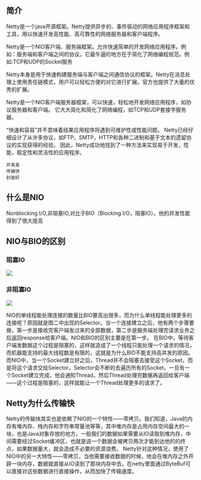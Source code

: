 ## 简介
Netty是一个java开源框架。Netty提供异步的、事件驱动的网络应用程序框架和工具，用以快速开发高性能、高可靠性的网络服务器和客户端程序。

Netty是一个NIO客户端、服务端框架。允许快速简单的开发网络应用程序。例如：服务端和客户端之间的协议。它最牛逼的地方在于简化了网络编程规范。例如:TCP和UDP的Socket服务

Netty本身是用于快速构建服务端与客户端之间通信协议的框架。Netty在消息处理上使用责任链模式，用户可以轻松方便的对它进行扩展。官方也提供了大量的优秀的扩展。

Netty是一个NIO客户端服务器框架，可以快速，轻松地开发网络应用程序，如协议服务器和客户端。 它大大简化和简化了网络编程，如TCP和UDP套接字服务器。

“快速和容易”并不意味着结果应用程序将遇到可维护性或性能问题。 Netty已经仔细设计了从许多协议，如FTP，SMTP，HTTP和各种二进制和基于文本的遗留协议的实现获得的经验。 因此，Netty成功地找到了一种方法来实现易于开发，性能，稳定性和灵活性的应用程序。

    并发高
    传输快
    封装好


## 什么是NIO
Nonblocking I/O,非阻塞IO,对比于BIO（Blocking I/O，阻塞IO），他的并发性能得到了很大提高

## NIO与BIO的区别
### 阻塞IO
![](http://p6m5e5j2t.bkt.clouddn.com/18-5-24/4526668.jpg)
### 非阻塞IO
![](http://p6m5e5j2t.bkt.clouddn.com/18-5-24/10737182.jpg)

NIO的单线程能处理连接的数量比BIO要高出很多，而为什么单线程能处理更多的连接呢？原因就是图二中出现的Selector。当一个连接建立之后，他有两个步骤要做，第一步是接收完客户端发过来的全部数据，第二步是服务端处理完请求业务之后返回response给客户端。NIO和BIO的区别主要是在第一步。
在BIO中，等待客户端发数据这个过程是阻塞的，这样就造成了一个线程只能处理一个请求的情况，而机器能支持的最大线程数是有限的，这就是为什么BIO不能支持高并发的原因。
而NIO中，当一个Socket建立好之后，Thread并不会阻塞去接受这个Socket，而是将这个请求交给Selector，Selector会不断的去遍历所有的Socket，一旦有一个Socket建立完成，他会通知Thread，然后Thread处理完数据再返回给客户端——这个过程是阻塞的，这样就能让一个Thread处理更多的请求了。

## Netty为什么传输快
Netty的传输快其实也是依赖了NIO的一个特性——零拷贝。我们知道，Java的内存有堆内存、栈内存和字符串常量池等等，其中堆内存是占用内存空间最大的一块，也是Java对象存放的地方，一般我们的数据如果需要从IO读取到堆内存，中间需要经过Socket缓冲区，也就是说一个数据会被拷贝两次才能到达他的的终点，如果数据量大，就会造成不必要的资源浪费。
Netty针对这种情况，使用了NIO中的另一大特性——零拷贝，当他需要接收数据的时候，他会在堆内存之外开辟一块内存，数据就直接从IO读到了那块内存中去，在netty里面通过ByteBuf可以直接对这些数据进行直接操作，从而加快了传输速度。
